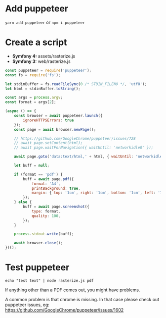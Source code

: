 # Add puppeteer

`yarn add puppeteer` or `npm i puppeteer`

# Create a script
- **Symfony 4:** assets/rasterize.js
- **Symfony 3:** web/rasterize.js

```js
const puppeteer = require('puppeteer');
const fs = require('fs');

let stdinBuffer = fs.readFileSync(0 /* STDIN_FILENO */, 'utf8');
let html = stdinBuffer.toString();

const args = process.argv;
const format = args[2];

(async () => {
    const browser = await puppeteer.launch({
        ignoreHTTPSErrors: true
    });
    const page = await browser.newPage();

    // https://github.com/GoogleChrome/puppeteer/issues/728
    // await page.setContent(html);
    // await page.waitForNavigation({ waitUntil: 'networkidle0' });

    await page.goto('data:text/html,' + html, { waitUntil: 'networkidle0' });

    let buff = null;

    if (format == 'pdf') {
        buff = await page.pdf({
            format: 'A4',
            printBackground: true,
            margin: { top: '1cm', right: '1cm', bottom: '1cm', left: '1cm' }
        });
    } else {
        buff = await page.screenshot({
            type: format,
            quality: 100,
        });
    }

    process.stdout.write(buff);

    await browser.close();
})();
```

# Test puppeteer
`echo "test text" | node rasterize.js pdf`

If anything other than a PDF comes out, you might have problems.

A common problem is that chrome is missing. In that case please check out puppeteer issues, eg: https://github.com/GoogleChrome/puppeteer/issues/1602

